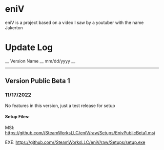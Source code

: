 # eniV
eniV is a project based on a video I saw by a youtuber with the name Jakerton

# Update Log

__ Version Name __  mm/dd/yyyy __
__________________________________________________________

## Version Public Beta 1
### 11/17/2022

No features in this version, just a test release for setup

#### Setup Files:

MSI: https://github.com//SteamWorksLLC/eniV/raw/Setups/EnivPublicBeta1.msi

EXE: https://github.com//SteamWorksLLC/eniV/raw/Setups/setup.exe
